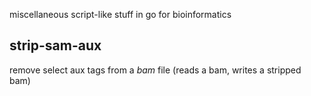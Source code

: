miscellaneous script-like stuff in go for bioinformatics

strip-sam-aux
-------------

remove select aux tags from a *bam* file (reads a bam, writes a stripped bam)


